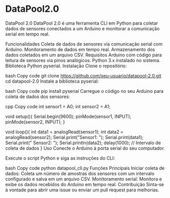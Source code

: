 # DataPool2.0

DataPool 2.0
DataPool 2.0 é uma ferramenta CLI em Python para coletar dados de sensores conectados a um Arduino e monitorar a comunicação serial em tempo real.

Funcionalidades
Coleta de dados de sensores via comunicação serial com Arduino.
Monitoramento de dados em tempo real.
Armazenamento dos dados coletados em um arquivo CSV.
Requisitos
Arduino com código para leitura de sensores via pinos analógicos.
Python 3.x instalado no sistema.
Biblioteca Python pyserial.
Instalação
Clone o repositório:

bash
Copy code
git clone https://github.com/seu-usuario/datapool-2.0.git
cd datapool-2.0
Instale a biblioteca pyserial:

bash
Copy code
pip install pyserial
Carregue o código no seu Arduino para coleta de dados dos sensores:

cpp
Copy code
int sensor1 = A0;
int sensor2 = A1;

void setup(){
  Serial.begin(9600);
  pinMode(sensor1, INPUT);
  pinMode(sensor2, INPUT);
}

void loop(){
  int data1 = analogRead(sensor1);
  int data2 = analogRead(sensor2);
  Serial.print("Sensor1: ");
  Serial.print(data1);
  Serial.print(" Sensor2: ");
  Serial.println(data2);
  delay(1000); // Intervalo de coleta de dados
}
Uso
Conecte o Arduino à porta serial do seu computador.

Execute o script Python e siga as instruções do CLI:

bash
Copy code
python datapool_cli.py
Funções Principais
Iniciar coleta de dados: Coleta um número de amostras dos sensores com um intervalo configurado e salva em um arquivo CSV.
Monitoramento serial: Monitora e exibe os dados recebidos do Arduino em tempo real.
Contribuição
Sinta-se à vontade para abrir uma issue ou enviar um pull request para melhorias.

